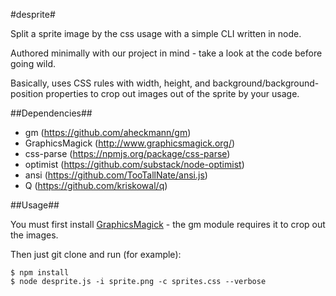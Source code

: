 #desprite#

Split a sprite image by the css usage with a simple CLI written in node.

Authored minimally with our project in mind - take a look at the code before going wild.

Basically, uses CSS rules with width, height, and background/background-position properties to crop out images out of the sprite by your usage.
  
##Dependencies##

+ gm (https://github.com/aheckmann/gm)
+ GraphicsMagick (http://www.graphicsmagick.org/)
+ css-parse (https://npmjs.org/package/css-parse)
+ optimist (https://github.com/substack/node-optimist)
+ ansi (https://github.com/TooTallNate/ansi.js)
+ Q (https://github.com/kriskowal/q)

##Usage##

You must first install [GraphicsMagick](http://www.graphicsmagick.org/) - the gm module requires it to crop out the images.

Then just git clone and run (for example):

    $ npm install
    $ node desprite.js -i sprite.png -c sprites.css --verbose
